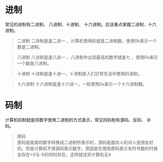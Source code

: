 # 进制
常见的进制有二进制、 八进制、十进制、 十六进制。应该重点掌握二进制、十六进制。
> 二进制 二进制是逢二进一 ，计算机使用的就是二进制数，使用0b表示一个数是二进制。

> 八进制  八进制是逢八进一 ，八进制中出现最高的数字就是七 ，使用0o表示一个数是八进制。

> 十进制 十进制是逢十进一，十进制是人们日常生活中使用的进制。

>  十六进制 十六进制是逢十六进一，一般使用0x表示一个十六进制数。

# 码制
  计算机码制就是将数字使用二进制的方式表示，常见的码制有源码、反码、 补码。 
 > 原码   
原码是直接将数字转换成二进制所表示的，源码是面向人的对人是很友好的。但是计算机不用源码表示数字。原因是在使用原码表示有符号数的时候会存在+0与-0的同时存在，这样就违背计算机无d
<!--stackedit_data:
eyJoaXN0b3J5IjpbLTE5MTU3NzMyNDIsLTk4MDU0MTk0OCwtMj
A0OTY0NjAzMiwtMTUyOTk0MzkzMiw0MTkzMzAxMTEsNDE5MzMw
MTExLC0yMDA3OTE3NDM0XX0=
-->